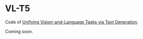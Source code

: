# VL-T5

Code of [Unifying Vision-and-Language Tasks via Text Generation](https://arxiv.org/abs/2102.02779).

Coming soon.
